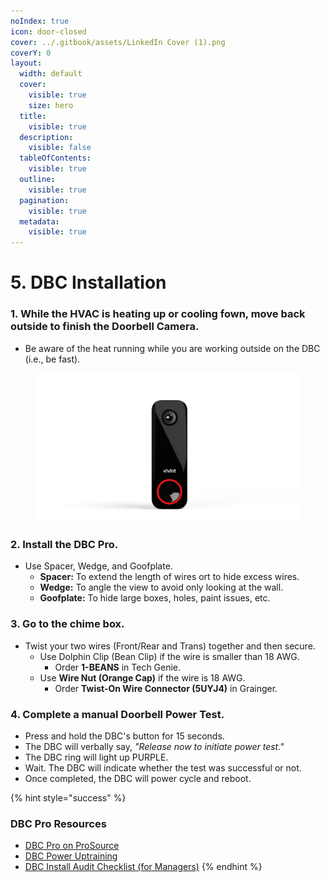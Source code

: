 ```yaml
---
noIndex: true
icon: door-closed
cover: ../.gitbook/assets/LinkedIn Cover (1).png
coverY: 0
layout:
  width: default
  cover:
    visible: true
    size: hero
  title:
    visible: true
  description:
    visible: false
  tableOfContents:
    visible: true
  outline:
    visible: true
  pagination:
    visible: true
  metadata:
    visible: true
---
```


# 5. DBC Installation

### 1. While the HVAC is heating up or cooling fown, move back outside to finish the Doorbell Camera.

* Be aware of the heat running while you are working outside on the DBC (i.e., be fast).

<div align="left"><figure><img src="../.gitbook/assets/web_use-DBCP-Swappable.jpg" alt="" width="563"><figcaption></figcaption></figure></div>

### 2. Install the DBC Pro.

* Use Spacer, Wedge, and Goofplate.
  * **Spacer:** To extend the length of wires ort to hide excess wires.
  * **Wedge:** To angle the view to avoid only looking at the wall.
  * **Goofplate:** To hide large boxes, holes, paint issues, etc.

### 3. Go to the chime box.

* Twist your two wires (Front/Rear and Trans) together and then secure.
  * Use Dolphin Clip (Bean Clip) if the wire is smaller than 18 AWG.
    * Order **1-BEANS** in Tech Genie.
  * Use **Wire Nut (Orange Cap)** if the wire is 18 AWG.
    * Order **Twist-On Wire Connector (5UYJ4)** in Grainger.

### 4. Complete a manual Doorbell Power Test.

* Press and hold the DBC's button for 15 seconds.
* The DBC will verbally say, _"Release now to initiate power test."_
* The DBC ring will light up PURPLE.
* Wait. The DBC will indicate whether the test was successful or not.
* Once completed, the DBC will power cycle and reboot.



{% hint style="success" %}
### DBC Pro Resources

* [DBC Pro on ProSource](https://prosource.vivint.com/sop-dbc-pro-gen2/)
* [DBC Power Uptraining](https://vivint-my.sharepoint.com/:p:/g/personal/ashley_martin_vivint_com1/EXWoYT4fWhxOo5qpfU7TftsBCbj5N9IGB94I4kPP_7pHVg?e=a0JzO2)
* [DBC Install Audit Checklist (for Managers)](https://vivint-my.sharepoint.com/:w:/p/bheath2/ESfgZreYjvhDuyFBIPv9cNEBzdNHyWLKOhKjudOQOy20Vg?e=kCvVaJ)
{% endhint %}
